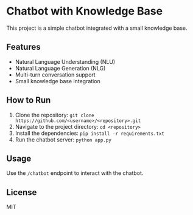 # Chatbot with Knowledge Base

This project is a simple chatbot integrated with a small knowledge base.

## Features
- Natural Language Understanding (NLU)
- Natural Language Generation (NLG)
- Multi-turn conversation support
- Small knowledge base integration

## How to Run
1. Clone the repository: `git clone https://github.com/<username>/<repository>.git`
2. Navigate to the project directory: `cd <repository>`
3. Install the dependencies: `pip install -r requirements.txt`
4. Run the chatbot server: `python app.py`

## Usage
Use the `/chatbot` endpoint to interact with the chatbot.

## License
MIT
